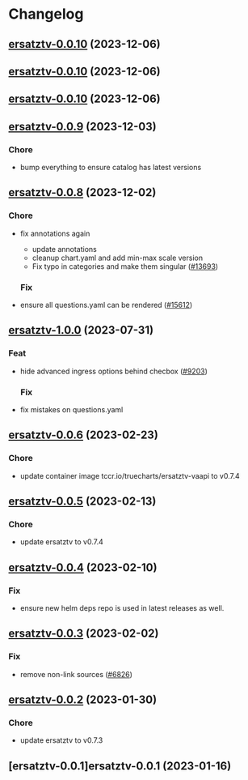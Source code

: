 # Changelog



## [ersatztv-0.0.10](https://github.com/truecharts/charts/compare/ersatztv-0.0.9...ersatztv-0.0.10) (2023-12-06)




## [ersatztv-0.0.10](https://github.com/truecharts/charts/compare/ersatztv-0.0.9...ersatztv-0.0.10) (2023-12-06)




## [ersatztv-0.0.10](https://github.com/truecharts/charts/compare/ersatztv-0.0.9...ersatztv-0.0.10) (2023-12-06)




## [ersatztv-0.0.9](https://github.com/truecharts/charts/compare/ersatztv-0.0.8...ersatztv-0.0.9) (2023-12-03)

### Chore

- bump everything to ensure catalog has latest versions
  
  


## [ersatztv-0.0.8](https://github.com/truecharts/charts/compare/ersatztv-1.0.0...ersatztv-0.0.8) (2023-12-02)

### Chore

- fix annotations again
  - update annotations
  - cleanup chart.yaml and add min-max scale version
  - Fix typo in categories and make them singular ([#13693](https://github.com/truecharts/charts/issues/13693))
  
  ### Fix

- ensure all questions.yaml can be rendered ([#15612](https://github.com/truecharts/charts/issues/15612))
  
  









## [ersatztv-1.0.0](https://github.com/truecharts/charts/compare/ersatztv-0.0.6...ersatztv-1.0.0) (2023-07-31)

### Feat

- hide advanced ingress options behind checbox ([#9203](https://github.com/truecharts/charts/issues/9203))
  
  ### Fix

- fix mistakes on questions.yaml
  
  


## [ersatztv-0.0.6](https://github.com/truecharts/charts/compare/ersatztv-0.0.5...ersatztv-0.0.6) (2023-02-23)

### Chore

- update container image tccr.io/truecharts/ersatztv-vaapi to v0.7.4
  
  


## [ersatztv-0.0.5](https://github.com/truecharts/charts/compare/ersatztv-0.0.4...ersatztv-0.0.5) (2023-02-13)

### Chore

- update ersatztv to v0.7.4
  
  


## [ersatztv-0.0.4](https://github.com/truecharts/charts/compare/ersatztv-0.0.3...ersatztv-0.0.4) (2023-02-10)

### Fix

- ensure new helm deps repo is used in latest releases as well.
  
  


## [ersatztv-0.0.3](https://github.com/truecharts/charts/compare/ersatztv-0.0.2...ersatztv-0.0.3) (2023-02-02)

### Fix

- remove non-link sources ([#6826](https://github.com/truecharts/charts/issues/6826))
  
  


## [ersatztv-0.0.2](https://github.com/truecharts/charts/compare/ersatztv-0.0.1...ersatztv-0.0.2) (2023-01-30)

### Chore

- update ersatztv to v0.7.3
  
  


## [ersatztv-0.0.1]ersatztv-0.0.1 (2023-01-16)

